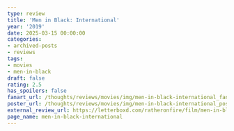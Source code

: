 ```yaml
---
type: review
title: 'Men in Black: International'
year: '2019'
date: 2025-03-15 00:00:00
categories:
- archived-posts
- reviews
tags:
- movies
- men-in-black
draft: false
rating: 2.5
has_spoilers: false
fanart_url: /thoughts/reviews/movies/img/men-in-black-international_fanart.png
poster_url: /thoughts/reviews/movies/img/men-in-black-international_poster.png
external_review_url: https://letterboxd.com/ratheronfire/film/men-in-black-international/
page_name: men-in-black-international
---
```


